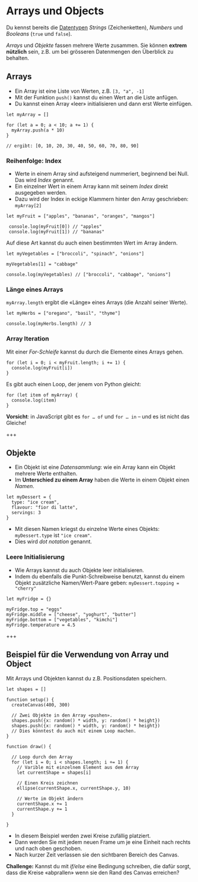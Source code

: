 # Arrays und Objects

Du kennst bereits die [Datentypen](https://javascript.info/types) *Strings* (Zeichenketten), *Numbers* und *Booleans* (`true` und `false`).

*Arrays* und *Objekte* fassen mehrere Werte zusammen. Sie können **extrem nützlich** sein, z.B. um bei grösseren Datenmengen den Überblick zu behalten. 

## Arrays

- Ein Array ist eine Liste von Werten, z.B. `[3, "a", -1]`
- Mit der Funktion `push()` kannst du einen Wert an die Liste anfügen.
- Du kannst einen Array «leer» initialisieren und dann erst Werte einfügen.

```
let myArray = []

for (let a = 0; a < 10; a += 1) {
  myArray.push(a * 10)
}

// ergibt: [0, 10, 20, 30, 40, 50, 60, 70, 80, 90]
```

### Reihenfolge: Index
 
- Werte in einem  Array sind aufsteigend nummeriert, beginnend bei Null. Das wird *Index* genannt.
- Ein einzelner Wert in einem Array kann mit seinem *Index*  direkt ausgegeben werden.
- Dazu wird der Index in eckige Klammern hinter den Array geschrieben: `myArray[2]`

```
let myFruit = ["apples", "bananas", "oranges", "mangos"]
 
 console.log(myFruit[0]) // "apples"
 console.log(myFruit[1]) // "bananas"
```

Auf diese Art kannst du auch einen bestimmten Wert im Array ändern.

```
let myVegetables = ["broccoli", "spinach", "onions"]

myVegetables[1] = "cabbage"

console.log(myVegetables) // ["broccoli", "cabbage", "onions"]
```

### Länge eines Arrays

`myArray.length` ergibt die «Länge» eines Arrays (die Anzahl seiner Werte).

```
let myHerbs = ["oregano", "basil", "thyme"]

console.log(myHerbs.length) // 3
``` 

### Array Iteration

Mit einer *For-Schleife* kannst du durch die Elemente eines Arrays gehen.

```
for (let i = 0; i < myFruit.length; i += 1) {
  console.log(myFruit[i])
}
```

Es gibt auch einen Loop, der jenem von Python gleicht:

```
for (let item of myArray) {
  console.log(item)
}
```

**Vorsicht**: in JavaScript gibt es `for … of` und `for … in` – und es ist nicht das Gleiche!

+++

## Objekte

- Ein Objekt ist eine *Datensammlung*: wie ein Array kann ein Objekt mehrere Werte enthalten.
- Im **Unterschied zu einem Array** haben die Werte in einem Objekt einen *Namen*.

```
let myDessert = { 
  type: "ice cream",
  flavour: "fior di latte",
  servings: 3
}
```

- Mit diesen Namen kriegst du einzelne Werte eines Objekts: `myDessert.type` ist `"ice cream"`.
- Dies wird *dot notation* genannt.

### Leere Initialisierung

- Wie Arrays kannst du auch Objekte leer initialisieren.
- Indem du ebenfalls die Punkt-Schreibweise benutzt, kannst du einem Objekt zusätzliche Namen/Wert-Paare geben: `myDessert.topping = "cherry"`

```
let myFridge = {}

myFridge.top = "eggs"
myFridge.middle = ["cheese", "yoghurt", "butter"]
myFridge.bottom = ["vegetables", "kimchi"]
myFridge.temperature = 4.5
```

+++

## Beispiel für die Verwendung von Array und Object

Mit Arrays und Objekten kannst du z.B. Positionsdaten speichern.

```
let shapes = []

function setup() {
  createCanvas(400, 300)
  
  // Zwei Objekte in den Array «pushen».
  shapes.push({x: random() * width, y: random() * height})
  shapes.push({x: random() * width, y: random() * height})
  // Dies könntest du auch mit einem Loop machen.
}

function draw() {

  // Loop durch den Array
  for (let i = 0; i < shapes.length; i += 1) {
    // Varible mit einzelnem Element aus dem Array 
    let currentShape = shapes[i]
    
    // Einen Kreis zeichnen
    ellipse(currentShape.x, currentShape.y, 10)
    
    // Werte im Objekt ändern
    currentShape.x += 1
    currentShape.y += 1
  }
  
}
```

- In diesem Beispiel werden zwei Kreise zufällig platziert.
- Dann werden Sie mit jedem neuen Frame um je eine Einheit nach rechts und nach oben geschoben.
- Nach kurzer Zeit verlassen sie den sichtbaren Bereich des Canvas.

**Challenge:** Kannst du mit *if/else* eine Bedingung schreiben, die dafür sorgt, dass die Kreise «abprallen» wenn sie den Rand des Canvas erreichen?